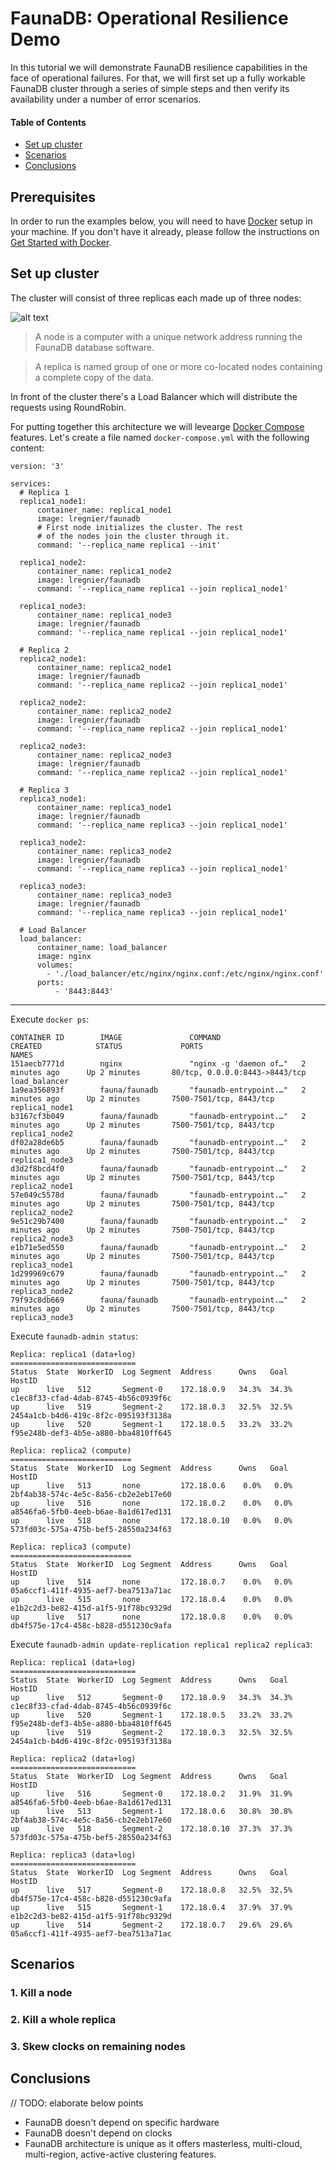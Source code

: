 # FaunaDB: Operational Resilience Demo

In this tutorial we will demonstrate FaunaDB resilience capabilities in the face of operational failures. For that, we will first set up a fully workable FaunaDB cluster through a series of simple steps and then verify its availability under a number of error scenarios.

#### Table of Contents
* [Set up cluster](#set-up-cluster)
* [Scenarios](#scenarios)
* [Conclusions](#conclusions)


## Prerequisites
In order to run the examples below, you will need to have [Docker](https://www.docker.com/) setup in your machine. If you don't have it already, please follow the instructions on [Get Started with Docker](https://www.docker.com/get-started).

## Set up cluster

The cluster will consist of three replicas each made up of three nodes:

![alt text](images/faunadb_cluster.svg "FaunaDB Cluster")


>A node is a computer with a unique network address running the FaunaDB database software.

> A replica is named group of one or more co-located nodes containing a complete copy of the data.

In front of the cluster there's a Load Balancer which will distribute the requests using RoundRobin.


For putting together this architecture we will levearge [Docker Compose](https://docs.docker.com/compose/) features. Let's create a file named `docker-compose.yml` with the following content:

```
version: '3'

services:
  # Replica 1
  replica1_node1:
      container_name: replica1_node1
      image: lregnier/faunadb
      # First node initializes the cluster. The rest
      # of the nodes join the cluster through it.
      command: '--replica_name replica1 --init'

  replica1_node2:
      container_name: replica1_node2
      image: lregnier/faunadb
      command: '--replica_name replica1 --join replica1_node1' 

  replica1_node3:
      container_name: replica1_node3
      image: lregnier/faunadb
      command: '--replica_name replica1 --join replica1_node1' 

  # Replica 2
  replica2_node1:
      container_name: replica2_node1
      image: lregnier/faunadb
      command: '--replica_name replica2 --join replica1_node1'

  replica2_node2:
      container_name: replica2_node2
      image: lregnier/faunadb
      command: '--replica_name replica2 --join replica1_node1' 

  replica2_node3:
      container_name: replica2_node3
      image: lregnier/faunadb
      command: '--replica_name replica2 --join replica1_node1' 

  # Replica 3
  replica3_node1:
      container_name: replica3_node1
      image: lregnier/faunadb
      command: '--replica_name replica3 --join replica1_node1'

  replica3_node2:
      container_name: replica3_node2
      image: lregnier/faunadb
      command: '--replica_name replica3 --join replica1_node1' 

  replica3_node3:
      container_name: replica3_node3
      image: lregnier/faunadb
      command: '--replica_name replica3 --join replica1_node1' 

  # Load Balancer 
  load_balancer:
      container_name: load_balancer
      image: nginx
      volumes:
        - './load_balancer/etc/nginx/nginx.conf:/etc/nginx/nginx.conf'
      ports:
          - '8443:8443'
```

-----------

Execute `docker ps`:

```
CONTAINER ID        IMAGE               COMMAND                  CREATED            STATUS             PORTS                            NAMES
151aecb7771d        nginx               "nginx -g 'daemon of…"   2 minutes ago      Up 2 minutes       80/tcp, 0.0.0.0:8443->8443/tcp   load_balancer
1a9ea356893f        fauna/faunadb       "faunadb-entrypoint.…"   2 minutes ago      Up 2 minutes       7500-7501/tcp, 8443/tcp          replica1_node1
b3167cf3b049        fauna/faunadb       "faunadb-entrypoint.…"   2 minutes ago      Up 2 minutes       7500-7501/tcp, 8443/tcp          replica1_node2
df02a28de6b5        fauna/faunadb       "faunadb-entrypoint.…"   2 minutes ago      Up 2 minutes       7500-7501/tcp, 8443/tcp          replica1_node3
d3d2f8bcd4f0        fauna/faunadb       "faunadb-entrypoint.…"   2 minutes ago      Up 2 minutes       7500-7501/tcp, 8443/tcp          replica2_node1
57e049c5578d        fauna/faunadb       "faunadb-entrypoint.…"   2 minutes ago      Up 2 minutes       7500-7501/tcp, 8443/tcp          replica2_node2
9e51c29b7400        fauna/faunadb       "faunadb-entrypoint.…"   2 minutes ago      Up 2 minutes       7500-7501/tcp, 8443/tcp          replica2_node3
e1b71e5ed550        fauna/faunadb       "faunadb-entrypoint.…"   2 minutes ago      Up 2 minutes       7500-7501/tcp, 8443/tcp          replica3_node1
1d299969c679        fauna/faunadb       "faunadb-entrypoint.…"   2 minutes ago      Up 2 minutes       7500-7501/tcp, 8443/tcp          replica3_node2
79f93c8db669        fauna/faunadb       "faunadb-entrypoint.…"   2 minutes ago      Up 2 minutes       7500-7501/tcp, 8443/tcp          replica3_node3
```

Execute `faunadb-admin status`:

```
Replica: replica1 (data+log)
============================
Status  State  WorkerID  Log Segment  Address      Owns   Goal   HostID                              
up      live   512       Segment-0    172.18.0.9   34.3%  34.3%  c1ec8f33-cfad-4dab-8745-4b56c0939f6c
up      live   519       Segment-2    172.18.0.3   32.5%  32.5%  2454a1cb-b4d6-419c-8f2c-095193f3138a
up      live   520       Segment-1    172.18.0.5   33.2%  33.2%  f95e248b-def3-4b5e-a880-bba4810ff645

Replica: replica2 (compute)
===========================
Status  State  WorkerID  Log Segment  Address      Owns   Goal   HostID                              
up      live   513       none         172.18.0.6    0.0%   0.0%  2bf4ab38-574c-4e5c-8a56-cb2e2eb17e60
up      live   516       none         172.18.0.2    0.0%   0.0%  a8546fa6-5fb0-4eeb-b6ae-8a1d617ed131
up      live   518       none         172.18.0.10   0.0%   0.0%  573fd03c-575a-475b-bef5-28550a234f63

Replica: replica3 (compute)
===========================
Status  State  WorkerID  Log Segment  Address      Owns   Goal   HostID                              
up      live   514       none         172.18.0.7    0.0%   0.0%  05a6ccf1-411f-4935-aef7-bea7513a71ac
up      live   515       none         172.18.0.4    0.0%   0.0%  e1b2c2d3-be82-415d-a1f5-91f78bc9329d
up      live   517       none         172.18.0.8    0.0%   0.0%  db4f575e-17c4-458c-b828-d551230c9afa
```

Execute `faunadb-admin update-replication replica1 replica2 replica3`:

```
Replica: replica1 (data+log)
============================
Status  State  WorkerID  Log Segment  Address      Owns   Goal   HostID                              
up      live   512       Segment-0    172.18.0.9   34.3%  34.3%  c1ec8f33-cfad-4dab-8745-4b56c0939f6c
up      live   520       Segment-1    172.18.0.5   33.2%  33.2%  f95e248b-def3-4b5e-a880-bba4810ff645
up      live   519       Segment-2    172.18.0.3   32.5%  32.5%  2454a1cb-b4d6-419c-8f2c-095193f3138a

Replica: replica2 (data+log)
============================
Status  State  WorkerID  Log Segment  Address      Owns   Goal   HostID                              
up      live   516       Segment-0    172.18.0.2   31.9%  31.9%  a8546fa6-5fb0-4eeb-b6ae-8a1d617ed131
up      live   513       Segment-1    172.18.0.6   30.8%  30.8%  2bf4ab38-574c-4e5c-8a56-cb2e2eb17e60
up      live   518       Segment-2    172.18.0.10  37.3%  37.3%  573fd03c-575a-475b-bef5-28550a234f63

Replica: replica3 (data+log)
============================
Status  State  WorkerID  Log Segment  Address      Owns   Goal   HostID                              
up      live   517       Segment-0    172.18.0.8   32.5%  32.5%  db4f575e-17c4-458c-b828-d551230c9afa
up      live   515       Segment-1    172.18.0.4   37.9%  37.9%  e1b2c2d3-be82-415d-a1f5-91f78bc9329d
up      live   514       Segment-2    172.18.0.7   29.6%  29.6%  05a6ccf1-411f-4935-aef7-bea7513a71ac
```


## Scenarios
### 1. Kill a node 
### 2. Kill a whole replica
### 3. Skew clocks on remaining nodes 




## Conclusions
// TODO: elaborate below points

- FaunaDB doesn't depend on specific hardware
- FaunaDB doesn't depend on clocks
- FaunaDB architecture is unique as it offers masterless, multi-cloud, multi-region, active-active clustering features.